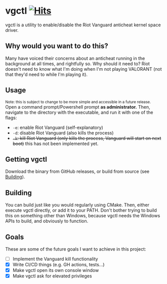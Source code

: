 # vgctl [![Hits](https://hits.seeyoufarm.com/api/count/incr/badge.svg?url=https%3A%2F%2Fgithub.com%2Fstanekondrej%2Fvgctl&count_bg=%232600FF&title_bg=%23000000&icon=&icon_color=%23E7E7E7&title=hits&edge_flat=true)](https://hits.seeyoufarm.com)


vgctl is a utility to enable/disable the Riot Vanguard anticheat kernel space driver.

## Why would you want to do this?

Many have voiced their concerns about an anticheat running in the background at all times, and rightfully
so. Why should it need to? Riot doesn't need to know what I'm doing when I'm not playing VALORANT (not
that they'd need to while I'm playing it).

## Usage

<sup>Note: this is subject to change to be more simple and accessible in a future release.</sup>  
Open a command prompt/Powershell prompt **as administrator.** Then, navigate to the directory with
the executable, and run it with one of the flags:

- `-e`: enable Riot Vanguard (self-explanatory)
- `-d`: disable Riot Vanguard (also kills the process)
- ~~`-k`: kill Riot Vanguard (only kills the process, Vanguard will start on next boot)~~ this has
not been implemented yet.

## Getting vgctl

Download the binary from GitHub releases, or build from source (see [Building](#building)).

## Building

You can build just like you would regularly using CMake. Then, either execute vgctl directly,
or add it to your PATH. Don't bother trying to build this on something other than Windows, because
vgctl needs the Windows APIs to build, and obviously to function.

## Goals

These are some of the future goals I want to achieve in this project:

- [ ] Implement the Vanguard kill functionality
- [x] Write CI/CD things (e.g. GH actions, tests...)
- [x] Make vgctl open its own console window
- [x] Make vgctl ask for elevated privileges
